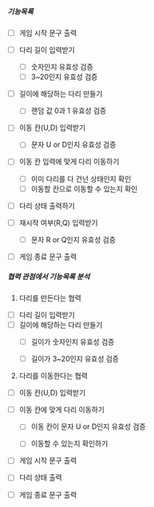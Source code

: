 ##### 기능목록

- [ ] 게임 시작 문구 출력

- [ ] 다리 길이 입력받기
  - [ ] 숫자인지 유효성 검증
  - [ ] 3~20인지 유효성 검증
- [ ] 길이에 해당하는 다리 만들기
  - [ ] 랜덤 값 0과 1 유효성 검증

- [ ] 이동 칸(U,D) 입력받기
  - [ ] 문자 U or D인지 유효성 검증
- [ ] 이동 칸 입력에 맞게 다리 이동하기
  - [ ] 이미 다리를 다 건넌 상태인지 확인
  - [ ] 이동할 칸으로 이동할 수 있는지 확인

- [ ] 다리 상태 출력하기
- [ ] 재시작 여부(R,Q) 입력받기
  - [ ] 문자 R or Q인지 유효성 검증

- [ ] 게임 종료 문구 출력



##### 협력 관점에서 기능목록 분석

1. 다리를 만든다는 협력

- [ ] 다리 길이 입력받기
- [ ] 길이에 해당하는 다리 만들기
  - [ ] 길이가 숫자인지 유효성 검증
  - [ ] 길이가 3~20인지 유효성 검증



2. 다리를 이동한다는 협력

- [ ] 이동 칸(U,D) 입력받기
- [ ] 이동 칸에 맞게 다리 이동하기
  - [ ] 이동 칸이 문자 U or D인지 유효성 검증
  - [ ] 이동할 수 있는지 확인하기



- [ ] 게임 시작 문구 출력
- [ ] 다리 상태 출력
- [ ] 게임 종료 문구 출력


